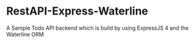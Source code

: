 # RestAPI-Express-Waterline
A Sample Todo API backend which is build by using ExpressJS 4 and the Waterline ORM
